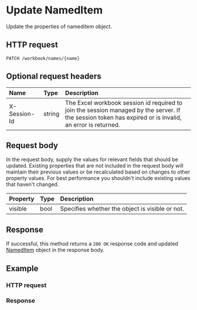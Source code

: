 # Update NamedItem

Update the properties of nameditem object.
## HTTP request
```http
PATCH /workbook/names/{name}
```

## Optional request headers
| Name       | Type | Description|
|:-----------|:------|:----------|
| X-Session-Id   | string  | The Excel workbook session id required to join the session managed by the server. If the session token has expired or is invalid, an error is returned.|

## Request body
In the request body, supply the values for relevant fields that should be updated. Existing properties that are not included in the request body will maintain their previous values or be recalculated based on changes to other property values. For best performance you shouldn't include existing values that haven't changed.

| Property	   | Type	|Description|
|:---------------|:--------|:----------|
|visible|bool|Specifies whether the object is visible or not.|

## Response
If successful, this method returns a `200 OK` response code and updated [NamedItem](../resources/nameditem.md) object in the response body.
## Example
### HTTP request
### Response
